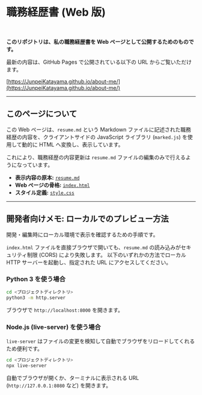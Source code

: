 # 職務経歴書 (Web 版)

<br/>

**このリポジトリは、私の職務経歴書を Web ページとして公開するためのものです。**

最新の内容は、GitHub Pages で公開されている以下の URL からご覧いただけます。

[https://JunpeiKatayama.github.io/about-me/](https://JunpeiKatayama.github.io/about-me/)

---

## このページについて

この Web ページは、`resume.md` という Markdown ファイルに記述された職務経歴の内容を、クライアントサイドの JavaScript ライブラリ (`marked.js`) を使用して動的に HTML へ変換し、表示しています。

これにより、職務経歴の内容更新は `resume.md` ファイルの編集のみで行えるようになっています。

- **表示内容の原本:** [`resume.md`](./resume.md)
- **Web ページの骨格:** [`index.html`](./index.html)
- **スタイル定義:** [`style.css`](./style.css)

---

## 開発者向けメモ: ローカルでのプレビュー方法

開発・編集時にローカル環境で表示を確認するための手順です。

`index.html` ファイルを直接ブラウザで開いても、`resume.md` の読み込みがセキュリティ制限 (CORS) により失敗します。
以下のいずれかの方法でローカル HTTP サーバーを起動し、指定された URL にアクセスしてください。

### Python 3 を使う場合

```bash
cd <プロジェクトディレクトリ>
python3 -m http.server
```

ブラウザで `http://localhost:8000` を開きます。

### Node.js (live-server) を使う場合

`live-server` はファイルの変更を検知して自動でブラウザをリロードしてくれるため便利です。

```bash
cd <プロジェクトディレクトリ>
npx live-server
```

自動でブラウザが開くか、ターミナルに表示される URL (`http://127.0.0.1:8080` など) を開きます。
